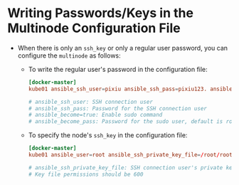 # Writing Passwords/Keys in the Multinode Configuration File

- When there is only an `ssh_key` or only a regular user password, you can configure the `multinode` as follows:

  - To write the regular user's password in the configuration file:

      ```toml
      [docker-master]
      kube01 ansible_ssh_user=pixiu ansible_ssh_pass=pixiu123. ansible_become=true ansible_become_pass=pixiu123.

      # ansible_ssh_user: SSH connection user
      # ansible_ssh_pass: Password for the SSH connection user
      # ansible_become=true: Enable sudo command
      # ansible_become_pass: Password for the sudo user, default is root
      ```

  - To specify the node's `ssh_key` in the configuration file:

      ```toml
      [docker-master]
      kube01 ansible_user=root ansible_ssh_private_key_file=/root/root_key

      # ansible_ssh_private_key_file: SSH connection user's private key file
      # Key file permissions should be 600
      ```
